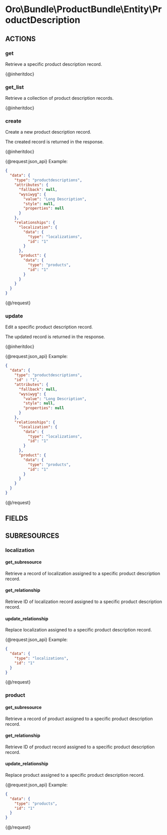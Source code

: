 # Oro\Bundle\ProductBundle\Entity\ProductDescription

## ACTIONS

### get

Retrieve a specific product description record.

{@inheritdoc}

### get_list

Retrieve a collection of product description records.

{@inheritdoc}

### create

Create a new product description record.

The created record is returned in the response.

{@inheritdoc}

{@request:json_api}
Example:

```JSON
{
  "data": {
    "type": "productdescriptions",
    "attributes": {
      "fallback": null,
      "wysiwyg": {
        "value": "Long Description",
        "style": null,
        "properties": null
      }
    },
    "relationships": {
      "localization": {
        "data": {
          "type": "localizations",
          "id": "1"
        }
      },
      "product": {
        "data": {
          "type": "products",
          "id": "1"
        }
      }
    }
  }
}
```
{@/request}

### update

Edit a specific product description record.

The updated record is returned in the response.

{@inheritdoc}

{@request:json_api}
Example:

```JSON
{
  "data": {
    "type": "productdescriptions",
    "id" : "1",
    "attributes": {
      "fallback": null,
      "wysiwyg": {
        "value": "Long Description",
        "style": null,
        "properties": null
      }
    },
    "relationships": {
      "localization": {
        "data": {
          "type": "localizations",
          "id": "1"
        }
      },
      "product": {
        "data": {
          "type": "products",
          "id": "1"
        }
      }
    }
  }
}
```
{@/request}

## FIELDS

## SUBRESOURCES

### localization

#### get_subresource

Retrieve a record of localization assigned to a specific product description record.

#### get_relationship

Retrieve ID of localization record assigned to a specific product description record.

#### update_relationship

Replace localization assigned to a specific product description record.

{@request:json_api}
Example:

```JSON
{
  "data": {
    "type": "localizations",
    "id": "1"
  }
}
```
{@/request}

### product

#### get_subresource

Retrieve a record of product assigned to a specific product description record.

#### get_relationship

Retrieve ID of product record assigned to a specific product description record.

#### update_relationship

Replace product assigned to a specific product description record.

{@request:json_api}
Example:

```JSON
{
  "data": {
    "type": "products",
    "id": "1"
  }
}
```
{@/request}
